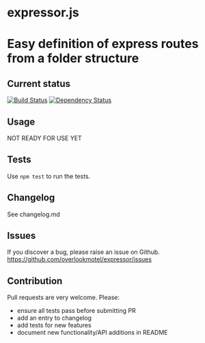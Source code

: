 # expressor.js

# Easy definition of express routes from a folder structure

## Current status

[![Build Status](https://secure.travis-ci.org/overlookmotel/expressor.png?branch=master)](http://travis-ci.org/overlookmotel/expressor)
[![Dependency Status](https://david-dm.org/overlookmotel/expressor.png)](https://david-dm.org/overlookmotel/expressor)

## Usage

NOT READY FOR USE YET

## Tests

Use `npm test` to run the tests.

## Changelog

See changelog.md

## Issues

If you discover a bug, please raise an issue on Github. https://github.com/overlookmotel/expressor/issues

## Contribution

Pull requests are very welcome. Please:

* ensure all tests pass before submitting PR
* add an entry to changelog
* add tests for new features
* document new functionality/API additions in README
